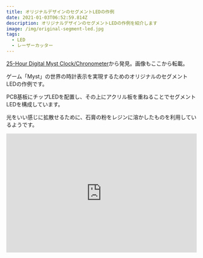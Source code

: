 ```yaml
---
title: オリジナルデザインのセグメントLEDの作例
date: 2021-01-03T06:52:59.814Z
description: オリジナルデザインのセグメントLEDの作例を紹介します
image: /img/original-segment-led.jpg
tags:
  - LED
  - レーザーカッター
---
```

[25-Hour Digital Myst Clock/Chronometer](https://hackaday.io/project/169627-25-hour-digital-myst-clockchronometer)から発見。画像もここから転載。

ゲーム「Myst」の世界の時計表示を実現するためのオリジナルのセグメントLEDの作例です。

PCB基板にチップLEDを配置し、その上にアクリル板を重ねることでセグメントLEDを構成しています。

光をいい感じに拡散せるために、石膏の粉をレジンに溶かしたものを利用しているようです。

<iframe width="100%" height="315" src="https://www.youtube.com/embed/xDaKi6vqnOw" frameborder="0" allow="accelerometer; autoplay; clipboard-write; encrypted-media; gyroscope; picture-in-picture" allowfullscreen></iframe>
